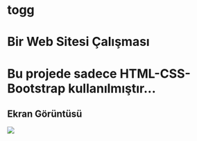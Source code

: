# togg

<h1> Bir Web Sitesi Çalışması</h1>

<h1>Bu projede sadece HTML-CSS-Bootstrap kullanılmıştır...</h1>

<h2>Ekran Görüntüsü</h2>

![](ekran.gif)